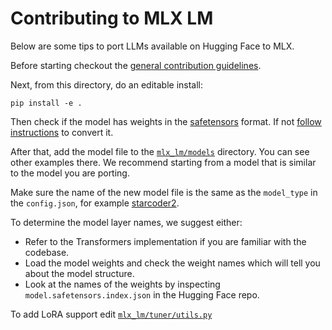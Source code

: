 # Contributing to MLX LM 

Below are some tips to port LLMs available on Hugging Face to MLX.

Before starting checkout the [general contribution
guidelines](https://github.com/ml-explore/mlx-examples/blob/main/CONTRIBUTING.md).

Next, from this directory, do an editable install:

```shell
pip install -e .
```

Then check if the model has weights in the
[safetensors](https://huggingface.co/docs/safetensors/index) format. If not
[follow instructions](https://huggingface.co/spaces/safetensors/convert) to
convert it.

After that, add the model file to the
[`mlx_lm/models`](https://github.com/ml-explore/mlx-examples/tree/main/llms/mlx_lm/models)
directory. You can see other examples there. We recommend starting from a model
that is similar to the model you are porting.

Make sure the name of the new model file is the same as the `model_type` in the
`config.json`, for example
[starcoder2](https://huggingface.co/bigcode/starcoder2-7b/blob/main/config.json#L17).

To determine the model layer names, we suggest either:

- Refer to the Transformers implementation if you are familiar with the
  codebase.
- Load the model weights and check the weight names which will tell you about
  the model structure.
- Look at the names of the weights by inspecting `model.safetensors.index.json`
  in the Hugging Face repo.

To add LoRA support edit
[`mlx_lm/tuner/utils.py`](https://github.com/ml-explore/mlx-examples/blob/main/llms/mlx_lm/tuner/utils.py#L27-L60)
